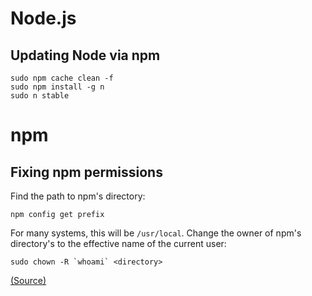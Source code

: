 # Node.js

## Updating Node via npm

	sudo npm cache clean -f
	sudo npm install -g n
	sudo n stable

# npm

## Fixing npm permissions

Find the path to npm's directory: 

	npm config get prefix
	
For many systems, this will be `/usr/local`. Change the owner of npm's directory's to the effective name of the current user: 

	sudo chown -R `whoami` <directory>

[(Source)](https://docs.npmjs.com/getting-started/fixing-npm-permissions)
